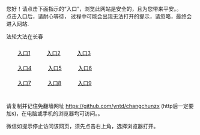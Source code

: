 您好！请点击下面指示的“入口”，浏览此网站是安全的，且为您带来平安。。 <br/>
点击入口后，请耐心等待， 过程中可能会出现无法打开的提示，请忽略，最终会进入网站. </br>

法轮大法在长春<br/>
<div style="padding:10px"><a style="margin:20px" target="_blank" href="https://dekihjd59m9uf.cloudfront.net/2Qpsp?zmvxpu" id="ccLink1" rel="nofollow">入口1</a> <a target="_blank" style="margin:20px" href="https://d2dtagw4j0arfb.cloudfront.net/2Qpsp?zdyfaq" id="ccLink2" rel="nofollow">入口2</a> <a style="margin:20px" target="_blank" href="https://d3uqw8f3f43nga.cloudfront.net/2Qpsp?asebr" id="ccLink3" rel="nofollow">入口3</a></div>

<div style="padding:10px" ><a style="margin:20px" target="_blank" href="https://dekihjd59m9uf.cloudfront.net/2Qpsp?zmvxpu" id="ccLink4" rel="nofollow">入口4</a> <a style="margin:20px" href="https://d2dtagw4j0arfb.cloudfront.net/2Qpsp?zdyfaq" target="_blank" id="ccLink5" rel="nofollow">入口5</a> <a style="margin:20px" href="https://d3uqw8f3f43nga.cloudfront.net/2Qpsp?asebr" target="_blank" id="ccLink6" rel="nofollow">入口6</a></div>

<div style="padding:10px"><a style="margin:20px" target="_blank" href="https://dekihjd59m9uf.cloudfront.net/2Qpsp?zmvxpu" id="ccLink7" rel="nofollow">入口7</a> <a style="margin:20px" href="https://d2dtagw4j0arfb.cloudfront.net/2Qpsp?zdyfaq" target="_blank" id="ccLink8" rel="nofollow">入口8</a> <a style="margin:20px" target="_blank" href="https://d3uqw8f3f43nga.cloudfront.net/2Qpsp?asebr" id="ccLink9" rel="nofollow">入口9</a></div>

<br/>



请复制并记住免翻墙网址 https://github.com/yntd/changchunzx (http后一定要加s)，在电脑或手机的浏览器均可访问。。<br/>

微信如提示停止访问该网页，须先点击右上角，选择浏览器打开。
